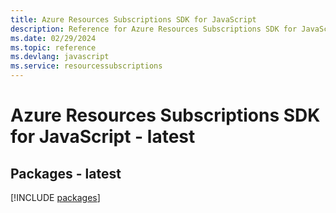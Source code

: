 ```yaml
---
title: Azure Resources Subscriptions SDK for JavaScript
description: Reference for Azure Resources Subscriptions SDK for JavaScript
ms.date: 02/29/2024
ms.topic: reference
ms.devlang: javascript
ms.service: resourcessubscriptions
---
```

# Azure Resources Subscriptions SDK for JavaScript - latest
## Packages - latest
[!INCLUDE [packages](resources-subscriptions-index.md)]